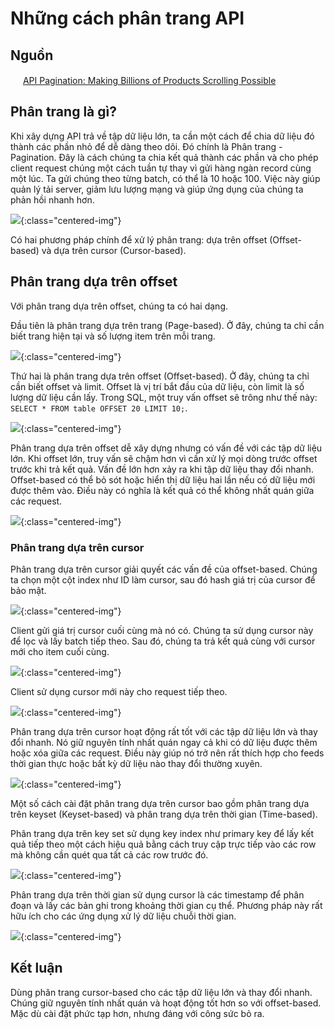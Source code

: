 # Những cách phân trang API

## Nguồn

<img src="../../assets/images/bytebytego.png" width="16" height="16"/> [API Pagination: Making Billions of Products Scrolling Possible](https://www.youtube.com/watch?v=14K_a2kKTxU)

## Phân trang là gì?

Khi xây dựng API trả về tập dữ liệu lớn, ta cần một cách để chia dữ liệu đó thành các phần nhỏ để dễ dàng theo dõi. Đó chính là Phân trang - Pagination. Đây là cách chúng ta chia kết quả thành các phần và cho phép client request chúng một cách tuần tự thay vì gửi hàng ngàn record cùng một lúc. Ta gửi chúng theo từng batch, có thể là 10 hoặc 100. Việc này giúp quản lý tải server, giảm lưu lượng mạng và giúp ứng dụng của chúng ta phản hồi nhanh hơn.

![](../assets/ByteByteGo/api-pagination/figure1.png){:class="centered-img"}

Có hai phương pháp chính để xử lý phân trang: dựa trên offset (Offset-based) và dựa trên cursor (Cursor-based).

## Phân trang dựa trên offset

Với phân trang dựa trên offset, chúng ta có hai dạng. 

Đầu tiên là phân trang dựa trên trang (Page-based). Ở đây, chúng ta chỉ cần biết trang hiện tại và số lượng item trên mỗi trang.

![](../assets/ByteByteGo/api-pagination/figure2.png){:class="centered-img"}

Thứ hai là phân trang dựa trên offset (Offset-based). Ở đây, chúng ta chỉ cần biết offset và limit. Offset là vị trí bắt đầu của dữ liệu, còn limit là số lượng dữ liệu cần lấy. Trong SQL, một truy vấn offset sẽ trông như thế này: `SELECT * FROM table OFFSET 20 LIMIT 10;`.

![](../assets/ByteByteGo/api-pagination/figure3.png){:class="centered-img"}

Phân trang dựa trên offset dễ xây dựng nhưng có vấn đề với các tập dữ liệu lớn. Khi offset lớn, truy vấn sẽ chậm hơn vì cần xử lý mọi dòng trước offset trước khi trả kết quả. Vấn đề lớn hơn xảy ra khi tập dữ liệu thay đổi nhanh. Offset-based có thể bỏ sót hoặc hiển thị dữ liệu hai lần nếu có dữ liệu mới được thêm vào. Điều này có nghĩa là kết quả có thể không nhất quán giữa các request.

![](../assets/ByteByteGo/api-pagination/figure4.png){:class="centered-img"}

### Phân trang dựa trên cursor

Phân trang dựa trên cursor giải quyết các vấn đề của offset-based. Chúng ta chọn một cột index như ID làm cursor, sau đó hash giá trị của cursor để bảo mật.

![](../assets/ByteByteGo/api-pagination/figure5.png){:class="centered-img"}

Client gửi giá trị cursor cuối cùng mà nó có. Chúng ta sử dụng cursor này để lọc và lấy batch tiếp theo. Sau đó, chúng ta trả kết quả cùng với cursor mới cho item cuối cùng.

![](../assets/ByteByteGo/api-pagination/figure6.png){:class="centered-img"}

Client sử dụng cursor mới này cho request tiếp theo.

![](../assets/ByteByteGo/api-pagination/figure7.png){:class="centered-img"}

Phân trang dựa trên cursor hoạt động rất tốt với các tập dữ liệu lớn và thay đổi nhanh. Nó giữ nguyên tính nhất quán ngay cả khi có dữ liệu được thêm hoặc xóa giữa các request. Điều này giúp nó trở nên rất thích hợp cho feeds thời gian thực hoặc bất kỳ dữ liệu nào thay đổi thường xuyên.

![](../assets/ByteByteGo/api-pagination/figure8.png){:class="centered-img"}

Một số cách cài đặt phân trang dựa trên cursor bao gồm phân trang dựa trên keyset (Keyset-based) và phân trang dựa trên thời gian (Time-based).

Phân trang dựa trên key set sử dụng key index như primary key để lấy kết quả tiếp theo một cách hiệu quả bằng cách truy cập trực tiếp vào các row mà không cần quét qua tất cả các row trước đó.

![](../assets/ByteByteGo/api-pagination/figure9.png){:class="centered-img"}

Phân trang dựa trên thời gian sử dụng cursor là các timestamp để phân đoạn và lấy các bản ghi trong khoảng thời gian cụ thể. Phương pháp này rất hữu ích cho các ứng dụng xử lý dữ liệu chuỗi thời gian.

![](../assets/ByteByteGo/api-pagination/figure10.png){:class="centered-img"}

## Kết luận

Dùng phân trang cursor-based cho các tập dữ liệu lớn và thay đổi nhanh. Chúng giữ nguyên tính nhất quán và hoạt động tốt hơn so với offset-based. Mặc dù cài đặt phức tạp hơn, nhưng đáng với công sức bỏ ra.
